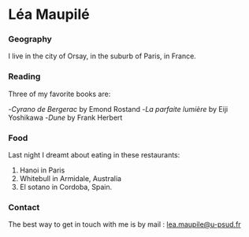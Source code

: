 # Léa Maupilé

### Geography

I live in the city of Orsay, in the suburb of Paris, in France.

### Reading

Three of my favorite books are:

-*Cyrano de Bergerac* by Emond Rostand
-*La parfaite lumière* by Eiji Yoshikawa
-*Dune* by Frank Herbert

### Food

Last night I dreamt about eating in these restaurants:
1. Hanoi in Paris
2. Whitebull in Armidale, Australia
3. El sotano in Cordoba, Spain.

### Contact

The best way to get in touch with me is by mail : lea.maupile@u-psud.fr
